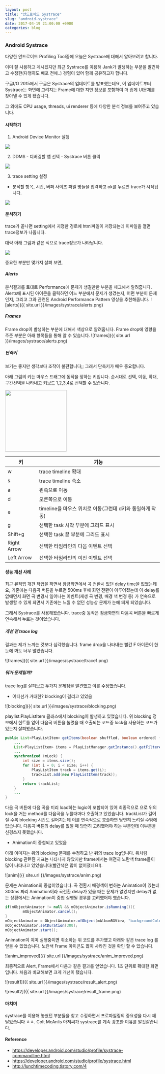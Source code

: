 ```yaml
---
layout: post
title: "안드로이드 Systrace"
slug: "android-systrace"
date: 2017-04-19 21:00:00 +0900
categories: blog
---
```

### Android Systrace

다양한 안드로이드 Profiling Tool중에 오늘은 Systrace에 대해서 알아보려고 합니다.

이미 잘 사용하고 계시겠지만 최근 Systrace를 이용해 Jank가 발생하는 부분을 발견하고 수정한(다행히도 배포 전에..) 경험이 있어 함께 공유하고자 합니다.

구글I/O 2015에서 구글은 Systrace의 업데이트를 발표했는데요, 이 업데이트부터 Systrace는 화면에 그려지는 Frame에 대한 지연 정보를 포함하여 더 쉽게 UI문제를 찾아낼 수 있게 됐습니다.

그 외에도 CPU usage, threads, ui renderer 등에 다양한 분석 정보를 보여주고 있습니다.

#### 시작하기

1. Android Device Monitor 실행<br>
<img src="https://developer.android.com/images/tools/performance/systrace/gettingstarted_image001.png">

2. DDMS - 디버깅할 앱 선택 - Systrace 버튼 클릭<br>
<img src="https://developer.android.com/images/tools/performance/systrace/gettingstarted_image003.png">

3. trace setting 설정
  - 분석할 항목, 시간, 버퍼 사이즈 파일 명들을 입력하고 ok를 누르면 trace가 시작됩니다.<br>
<img src="https://developer.android.com/images/tools/performance/systrace/gettingstarted_image004.png">


#### 분석하기

trace가 끝나면 setting에서 지정한 경로에 html파일이 저장되는데 이파일을 열면 trace정보가 나옵니다.

대략 아래 그림과 같은 식으로 trace정보가 나타납니다.

<img src="https://developer.android.com/images/systrace/overview.png">

중요한 부분만 몇가지 살펴 보면,

##### Alerts

분석결과를 토대로 Performance에 문제가 생길만한 부분을 체크해서 알려줍니다. Alerts에 표시된 아이콘을 클릭하면 어느 부분에서 문제가 생겼는지, 어떤 부분이 문제인지, 그리고 그와 관련된 Android Performance Pattern 영상을 추천해줍니다.
![alerts]({{ site.url }}/images/systrace/alerts.png)

##### Frames

Frame drop이 발생하는 부분에 대해서 색상으로 알려줍니다. Frame drop에 영향을 주준 부분은 아래 항목들을 통해 알 수 있습니다.
![frames]({{ site.url }}/images/systrace/alerts.png)

##### 단축키

보기는 좋지만 생각보다 조작이 불편합니다;; 그래서 단축키가 매우 중요합니다.

아래 그림의 키는 마우스 드래그에 동작을 정하는 키입니다. 순서대로 선택, 이동, 확대, 구간선택을 나타내고 키보드 1,2,3,4로 선택할 수 있습니다.

<img src="{{ site.url }}/images/systrace/shortcut.png" width="200">

| 키          | 기능                                                      |
|-------------|-----------------------------------------------------------|
| w           | trace timeline 확대                                       |
| s           | trace timeline 축소                                       |
| a           | 왼쪽으로 이동                                             |
| d           | 오른쪽으로 이동                                           |
| e           | timeline을 마우스 위치로 이동(그런데 d키와 동일하게 작동) |
| g           | 선택한 task 시작 부분에 그리드 표시                       |
| Shift+g     | 선택한 task 끝 부분에 그리드 표시                         |
| Right Arrow | 선택한 타임라인의 다음 이벤트 선택                        |
| Left Arrow  | 선택한 타임라인의 이전 이벤트 선택                        |


#### 성능 개선 사례

최근 뮤직앱 개편 작업을 하면서 잠금화면에서 곡 전환시 있던 delay time을 없앴는데요, 기존에는 다음곡 버튼을 누르면 500ms 후에 화면 전환이 이루어졌는데 이 delay를 없애면서 화면 곡 변경시 일어나는 이벤트(재생 곡 변경, 배경 색 변경 등) 가 연속으로 발생할 수 있게 되면서 기존에는 느낄 수 없던 성능상 문제가 눈에 띄게 되었습니다.

그래서 Systrace를 사용해봤습니다. trace중 동작은 잠금화면의 다음곡 버튼을 빠르게 연속해서 누르는 것이었습니다.

##### 개선 전 trace log

결과는 제가 느끼는 것보다 심각했습니다. frame drop을 나타내는 빨간 F 아이콘이 한눈에 봐도 너무 많았습니다.

![frames]({{ site.url }}/images/systrace/trace1.png)

##### 뭐가 문제일까?

trace log를 살펴보고 두가지 문제점을 발견했고 이를 수정했습니다.

 - 어디선가 거대한? blocking이 걸리고 있었음

![blocking]({{ site.url }}/images/systrace/blocking.png)

playlist.PlayListItem 클래스에서 blocking이 발생하고 있었습니다. 위 blocking 정보에서 힌트를 얻어 다음곡 버튼을 눌렀을 때 호출되는 코드중 lock을 사용하는 코드가 있는지 살펴봤습니다.

```java
public List<PlayListItem> getItems(boolean shuffled, boolean ordered) {
    ...
    List<PlayListItem> items = PlayListManager.getInstance().getFilteredPlayListItems(shuffled);
    ...
    synchronized (mLock) {
        int size = items.size();
        for (int i = 0; i < size; i++) {
            PlayListItem track = items.get(i);
            trackList.add(new PlayListItem(track));
        }
        return trackList;
    }
    ...
}
```

다음 곡 버튼에 다음 곡을 미리 load하는 logic이 포함되어 있어 최종적으로 으로 위의 lock을 거는 method를 다음곡을 누를때마다 호출하고 있었습니다. trackList가 길어질 수록 blocking 시간도 길어지는데 이를 연속적으로 호출하면 당연히 느려질 수밖에 없습니다. 다음곡 버튼의 delay를 없앨 때 당연히 고려했어야 하는 부분인데 이부분을 신경쓰지 못했습니다.

- Animation이 중첩되고 있었음

아래 이미지는 위의 blocking 문제를 수정하고 난 뒤의 trace log입니다. 위처럼 blocking 관련된 지표는 나타나지 않았지만 frame에서는 여전히 노란색 frame들이 많이 나타나고 있었습니다(빨간색은 많이 없어졌네요!).

![anim]({{ site.url }}/images/systrace/anim.png)

문제는 Animation의 중첩이었습니다. 곡 전환시 배경색이 변하는 Animation이 있는데 300ms 짜리 Animation이라 곡전환 delay가 있을 때는 문제가 없었지만 delay가 없는 상황에서는 Animation이 중첩 실행될 경우를 고려했어야 했습니다.

```java
if(mObjectAnimator != null && mObjectAnimator.isRunning()){
        mObjectAnimator.cancel();
}
mObjectAnimator = ObjectAnimator.ofObject(mAlbumBGView, "backgroundColor", new ArgbEvaluator(), lastColor, newColor);
mObjectAnimator.setDuration(300);
mObjectAnimator.start();
```

Animation이 이미 실행중이면 취소하는 위 코드를 추가했고 아래와 같은 trace log 를 얻을 수 있었습니다. 노란색 Frame 아이콘도 많이 사라진 것을 확인 할 수 있습니다.

![anim_improved]({{ site.url }}/images/systrace/anim_improved.png)

최종적으로 Alert, Frame에서 다음과 같은 결과를 얻었습니다. 1초 단위로 확대한 화면입니다. 처음과 비교해보면 크게 개선이 됐습니다.

![result1]({{ site.url }}/images/systrace/result_alert.png)

![result2]({{ site.url }}/images/systrace/result_frame.png)


#### 마치며

systrace를 이용해 놓쳤던 부분들을 찾고 수정하면서 프로파일링의 중요성을 다시 깨달았습니다 ㅎㅎ. Colt McAnlis 아저씨가 systrace를 계속 강조한 이유를 알것같습니다. 

#### Reference

- https://developer.android.com/studio/profile/systrace-commandline.html
- https://developer.android.com/studio/profile/systrace.html
- http://lunchtimecoding.tistory.com/4
